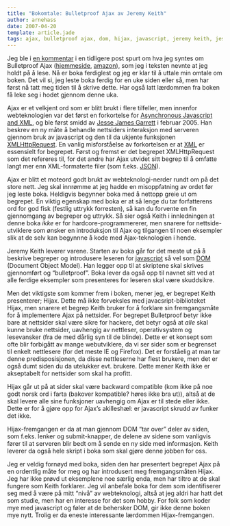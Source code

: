 ```yaml
---
title: "Bokomtale: Bulletproof Ajax av Jeremy Keith"
author: arnehass
date: 2007-04-20
template: article.jade
tags: ajax, bulletproof ajax, dom, hijax, javascript, jeremy keith, jesse james garrett, linkedin, xml
---
```


<p>Jeg ble i <a href="http://megoth.wordpress.com/2007/04/08/paske-tid-for-fyll-og-faenskap/#comments">en kommentar</a> i en tidligere post spurt om hva jeg syntes om Bulletproof Ajax (<a href="http://bulletproofajax.com/">hjemmeside</a>, <a href="http://www.amazon.co.uk/exec/obidos/ASIN/0321472667">amazon</a>), som jeg i teksten nevnte at jeg holdt på å lese. Nå er boka ferdiglest og jeg er klar til å uttale min omtale om boken. Det vil si, jeg leste boka ferdig for en uke siden eller så, men har først nå tatt meg tiden til å skrive dette. Har også latt lærdommen fra boken få leke seg i hodet gjennom denne uka.</p>
<span class="more"></span>
<p>Ajax er et velkjent ord som er blitt brukt i flere tilfeller, men innenfor webteknologien var det først en forkortelse for <a href="http://en.wikipedia.org/wiki/AJAX">Asynchronous Javascript and XML</a>, og ble først smidd av <a href="http://adaptivepath.com/publications/essays/archives/000385.php">Jesse James Garrett</a> i februar 2005. Han beskrev en ny måte å behandle nettsiders interaksjon med serveren gjennom bruk av javascript og den til da ukjente funksjonen <a href="http://en.wikipedia.org/wiki/XMLHttpRequest">XMLHttpRequest</a>. En vanlig misforståelse av forkortelsen er at <a href="http://no.wikipedia.org/wiki/XML">XML</a> er essensielt for begrepet. Først og fremst er det begrepet XMLHttpRequest som det refereres til, for det andre har Ajax utvidet sitt begrep til å omfatte langt mer enn XML-formaterte filer (som f.eks. <a href="http://www.json.org/">JSON</a>).</p>
<p>Ajax er blitt et moteord godt brukt av webteknologi-nerder rundt om på det store nett. Jeg skal innrømme at jeg hadde en misoppfatning av ordet før jeg leste boka. Heldigvis begynner boka med å nettopp greie ut om begrepet. En viktig egenskap med boka er at så lenge du tar forfatterens ord for god fisk (festlig uttrykk forresten), så kan du forvente en fin gjennomgang av begreper og uttrykk. Så sier også Keith i innledningen at denne boka <em>ikke</em> er for hardcore-programmererer, men snarere for nettside-utviklere som ønsker en introduksjon til Ajax og tilgangen til noen eksempler slik at de selv kan begynnne å kode med Ajax-teknologien i hende.</p>
<p>Jeremy Keith leverer varene. Starten av boka går for det meste ut på å beskrive begreper og introdusere leseren for <a href="http://en.wikipedia.org/wiki/JavaScript">javascript</a> så vel som <a href="http://en.wikipedia.org/wiki/Document_Object_Model">DOM</a> (Document Object Model). Han legger opp til at skriptene skal skrives gjennomført og “bulletproof”. Boka lever da også opp til navnet sitt ved at alle ferdige eksempler som presenteres for leseren skal være skuddsikre.</p>
<p>Men det viktigste som kommer frem i boken, mener jeg, er begrepet Keith presenterer; Hijax. Dette må ikke forveksles med javacsript-biblioteket Hijax, men snarere et begrep Keith bruker for å forklare sin fremgangsmåte for å implementere Ajax på nettsider. For begrepet Bulletproof betyr ikke bare at nettsider skal være sikre for hackere, det betyr også at <em>alle</em> skal kunne bruke nettsider, uavhengig av nettleser, operativsystem og lesevansker (fra de med dårlig syn til de blinde). Dette er et konsept som ofte blir forbigått av mange webutviklere, da vi ser sider som er begrenset til enkelt nettlesere (for det meste IE og Firefox). Det er forståelig at man tar denne predisposisjonen, da disse nettleserne har flest brukere, men det er også dumt siden du da utelukker evt. brukere. Dette mener Keith ikke er akseptabelt for nettsider som skal ha profitt.</p>
<p>Hijax går ut på at sider skal være backward compatible (kom ikke på noe godt norsk ord i farta (bakover kompatible? høres ikke bra ut)), altså at de skal levere alle sine funksjoner uavhengig om Ajax er til stede eller ikke. Dette er for å gjøre opp for Ajax’s akilleshæl: er javascript skrudd av funker det ikke.</p>
<p>Hijax-fremgangen er da at man gjennom DOM “tar over” deler av siden, som f.eks. lenker og submit-knapper, de delene av sidene som vanligvis fører til at serveren blir bedt om å sende en ny side med informasjon. Keith leverer da også hele skript i boka som skal gjøre denne jobben for oss.</p>
<p>Jeg er veldig fornøyd med boka, siden den har presentert begrepet Ajax på en ordentlig måte for meg og har introdusert meg fremgangsmåten Hijax. Jeg har ikke prøvd ut eksemplene noe særlig enda, men har tiltro at de skal fungere som Keith forklarer. Jeg vil anbefale boka for dem som identifiserer seg med å være på mitt “nivå” av webteknologi, altså at jeg aldri har hatt det som studie, men har en interesse for det som hobby. For folk som koder mye med javascript og føler at de behersker DOM, gir ikke denne boken mye nytt. Trolig er da eneste interessante lærdommen Hijax-fremgangen.</p>
